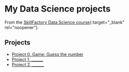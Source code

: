 # My Data Science projects

From the [SkillFactory Data Science course](https://skillfactory.ru/data-scientist){:target="_blank" rel="noopener"}.

## Projects

* [Project 0. Game: Guess the number](/project_0)
* [Project 1. ______](___)
* [Project 2. ______](___)
